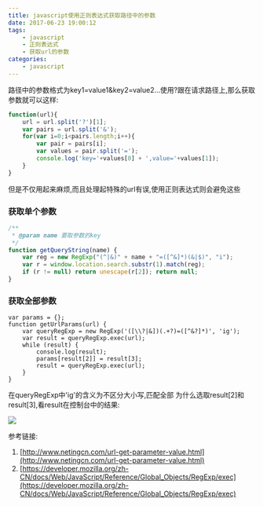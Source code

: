 ```yaml
---
title: javascript使用正则表达式获取路径中的参数
date: 2017-06-23 19:00:12
tags:
    - javascript
    - 正则表达式
    - 获取url的参数
categories:
    - javascript
---
```


路径中的参数格式为key1=value1&key2=value2...使用?跟在请求路径上,那么获取参数就可以这样:
```javascript
function(url){
    url = url.split('?')[1];
    var pairs = url.split('&');
    for(var i=0;i<pairs.length;i++){
        var pair = pairs[i];
        var values = pair.split('=');
        console.log('key='+values[0] + ',value='+values[1]);
    }
}
```
但是不仅用起来麻烦,而且处理起特殊的url有误,使用正则表达式则会避免这些

### 获取单个参数
```javascript
/**
 * @param name 要取参数的key
 */
function getQueryString(name) {
    var reg = new RegExp("(^|&)" + name + "=([^&]*)(&|$)", "i");
    var r = window.location.search.substr(1).match(reg);
    if (r != null) return unescape(r[2]); return null;
}
```

### 获取全部参数

```
var params = {};
function getUrlParams(url) {
    var queryRegExp = new RegExp('([\\?|&])(.+?)=([^&?]*)', 'ig');
    var result = queryRegExp.exec(url);
    while (result) {
        console.log(result);
        params[result[2]] = result[3];
        result = queryRegExp.exec(url);
    }
}
```
在queryRegExp中'ig'的含义为不区分大小写,匹配全部
为什么选取result[2]和result[3],看result在控制台中的结果:

![](http://og1q3elcx.bkt.clouddn.com/javacript/js-get-url-params.png)

参考链接:
1.  [http://www.netingcn.com/url-get-parameter-value.html](http://www.netingcn.com/url-get-parameter-value.html)
2.  [https://developer.mozilla.org/zh-CN/docs/Web/JavaScript/Reference/Global_Objects/RegExp/exec](https://developer.mozilla.org/zh-CN/docs/Web/JavaScript/Reference/Global_Objects/RegExp/exec)